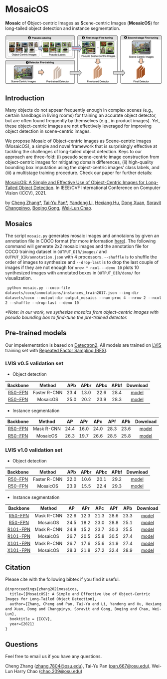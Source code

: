 # MosaicOS
**Mosaic** of **O**bject-centric Images as **S**cene-centric Images (**MosaicOS**) for long-tailed object detection and instance segmentation.

![](image/mosaicos.png)

## Introduction
Many objects do not appear frequently enough in complex scenes (e.g., certain handbags in living rooms) for 
training an accurate object detector, but are often found frequently by themselves (e.g., in product images). 
Yet, these object-centric images are not effectively leveraged for improving object detection in scene-centric 
images. 

We propose Mosaic of Object-centric images as Scene-centric images (MosaicOS), a simple and novel framework that is surprisingly effective at tackling the challenges of long-tailed object detection. Keys to our approach
are three-fold: (i) pseudo scene-centric image construction from object-centric images for mitigating domain differences, (ii) high-quality bounding box imputation using
the object-centric images’ class labels, and (iii) a multistage training procedure. Check our paper for further details:

[MosaicOS: 
A Simple and Effective Use of Object-Centric Images for Long-Tailed Object Detection](https://arxiv.org/abs/2102.08884). In IEEE/CVF International Conference on Computer Vision (ICCV), 2021.

by [Cheng Zhang*](https://czhang0528.github.io/), [Tai-Yu Pan*](https://scholar.google.com/citations?user=c67q8toAAAAJ&hl=en), 
[Yandong Li](https://cold-winter.github.io/), [Hexiang Hu](http://www.hexianghu.com/), [Dong Xuan](https://web.cse.ohio-state.edu/~xuan.3/), 
[Soravit Changpinyo](http://www-scf.usc.edu/~schangpi/), [Boqing Gong](http://boqinggong.info/), [Wei-Lun Chao](https://sites.google.com/view/wei-lun-harry-chao). 


## Mosaics

The script `mosaic.py` generates mosaic images and annotaions by given an annotation file in COCO format (for more information [here](https://cocodataset.org/#format-data)). The following command will generate 2x2 mosaic images and the annotation file for COCO training dataset in `OUTPUT_DIR/images/` and `OUTPUT_DIR/annotation.json` with 4 processors. `--shuffle` is to shuffle the order of images to synthesize and `--drop-last` is to drop the last couple of images if they are not enough for `nrow * ncol`. `--demo 10` plots 10 synthesized images with annotated boxes in `OUTPUT_DIR/demo/` for visualization.
```
 python mosaic.py --coco-file datasets/coco/annotations/instances_train2017.json --img-dir datasets/coco --output-dir output_mosaics --num-proc 4 --nrow 2 --ncol 2 --shuffle --drop-last --demo 10
```
_*Note: In our work, we sythesize mosaics from object-centric images with pseudo bounding box to find-tune the pre-trained detector._


## Pre-trained models

Our impelementation is based on [Detectron2](https://github.com/facebookresearch/detectron2).
All models are trained on [LVIS](https://www.lvisdataset.org/) training set with [Repeated Factor 
Sampling (RFS)](https://arxiv.org/abs/1908.03195). 

### LVIS v0.5 validation set
* Object detection

| Backbone | Method | APb | APbr | APbc | APbf | Download |
| :----: | :----: | :----:|:----: |:----: |:----: |:----: |
|[R50-FPN]() | Faster R-CNN | 23.4 | 13.0 | 22.6 | 28.4 | [model](https://buckeyemailosu-my.sharepoint.com/:u:/g/personal/pan_667_buckeyemail_osu_edu/ES8mmUMhyJ9GkNeDIwNhvB0BV5PYjWIfhtNE06ttws_gog?e=0CHcAO)  |
|[R50-FPN]() | MosaicOS | 25.0 | 20.2 | 23.9 | 28.3 | [model](https://buckeyemailosu-my.sharepoint.com/:u:/g/personal/pan_667_buckeyemail_osu_edu/ERJE9Kh-gBhLhqysyqZbcyQBP9RjPo_oe_gtm8jI5OP8Eg?e=9XP6kH)  |

* Instance segmentation

|Backbone| Method | AP | APr | APc | APf | APb | Download |
| :----:| :----: | :----: |:----: |:----: |:----: |:----: |:----: |
|[R50-FPN](https://github.com/facebookresearch/detectron2/blob/master/configs/LVISv0.5-InstanceSegmentation/mask_rcnn_R_50_FPN_1x.yaml) |Mask R-CNN| 24.4 | 16.0 | 24.0 | 28.3 | 23.6 | [model](https://dl.fbaipublicfiles.com/detectron2/LVISv0.5-InstanceSegmentation/mask_rcnn_R_50_FPN_1x/144219072/model_final_571f7c.pkl)  |
|[R50-FPN](https://github.com/facebookresearch/detectron2/blob/master/configs/LVISv0.5-InstanceSegmentation/mask_rcnn_R_50_FPN_1x.yaml) | MosaicOS | 26.3 | 19.7 | 26.6 | 28.5 | 25.8 | [model](https://buckeyemailosu-my.sharepoint.com/:u:/g/personal/pan_667_buckeyemail_osu_edu/ES5orlT__VlLk1DUdH6K2dABmJF4jIo25b2AbommVTiHrw?e=GexjL5)  |


### LVIS v1.0 validation set

* Object detection

| Backbone | Method | APb | APbr | APbc | APbf | Download |
| :----: | :----: | :----:|:----: |:----: |:----: |:----: |
|[R50-FPN]() | Faster R-CNN | 22.0 | 10.6 | 20.1 | 29.2 | [model](https://buckeyemailosu-my.sharepoint.com/:u:/g/personal/pan_667_buckeyemail_osu_edu/EYQAaDzq5PxNrdN5mvNXIowB-WGFKKtN8LD5mTHn1mxFCg?e=MpozsL)  |
|[R50-FPN]() | MosaicOS | 23.9 | 15.5 | 22.4 | 29.3 | [model](https://buckeyemailosu-my.sharepoint.com/:u:/g/personal/pan_667_buckeyemail_osu_edu/EVbkrKCwxhxJnZYqti2kv9MBl_Mw1FdkiUNlipWCABxOAg?e=DVyDrs)  |

* Instance segmentation

|Backbone| Method | AP | APr | APc | APf | APb | Download |
| :----:| :----: | :----: |:----: |:----: |:----: |:----: |:----: |
|[R50-FPN](https://github.com/facebookresearch/detectron2/blob/master/configs/LVISv1-InstanceSegmentation/mask_rcnn_R_50_FPN_1x.yaml) |Mask R-CNN| 22.6 | 12.3 | 21.3 | 28.6 | 23.3 | [model](https://buckeyemailosu-my.sharepoint.com/:u:/g/personal/pan_667_buckeyemail_osu_edu/EUC2q_cquVxOuTbT0Jhs_jsBI-KWqZBzH65xc7O8TDq0bA?e=7bZudB)  |
|[R50-FPN](https://github.com/facebookresearch/detectron2/blob/master/configs/LVISv1-InstanceSegmentation/mask_rcnn_R_50_FPN_1x.yaml) | MosaicOS | 24.5 | 18.2 | 23.0 | 28.8 | 25.1 | [model](https://buckeyemailosu-my.sharepoint.com/:u:/g/personal/pan_667_buckeyemail_osu_edu/Ebgvod--mcNCtlJd-Zx2fgIBK9DPY0ljV8KAzDGoY0fKCg?e=dePYhu)  |
|[R101-FPN](https://github.com/facebookresearch/detectron2/blob/master/configs/LVISv1-InstanceSegmentation/mask_rcnn_R_101_FPN_1x.yaml) |Mask R-CNN| 24.8 | 15.2 | 23.7 | 30.3 | 25.5 | [model](https://buckeyemailosu-my.sharepoint.com/:u:/g/personal/pan_667_buckeyemail_osu_edu/EcxslJyXWLRFosAWNPVhNnoBI8-A26VwcIlz9g9_LJLPrQ?e=eq9ph1)  |
|[R101-FPN](https://github.com/facebookresearch/detectron2/blob/master/configs/LVISv1-InstanceSegmentation/mask_rcnn_R_101_FPN_1x.yaml) | MosaicOS | 26.7 | 20.5 | 25.8 | 30.5 | 27.4 | [model](https://buckeyemailosu-my.sharepoint.com/:u:/g/personal/pan_667_buckeyemail_osu_edu/ESgvEq70ZcBMpGmxh8dNkzABXdNrubZ4vgLJcAeyNrcFag?e=xpSxYh)  |
|[X101-FPN](https://github.com/facebookresearch/detectron2/blob/master/configs/LVISv1-InstanceSegmentation/mask_rcnn_X_101_32x8d_FPN_1x.yaml) |Mask R-CNN| 26.7 | 17.6 | 25.6 | 31.9 | 27.4 | [model](https://buckeyemailosu-my.sharepoint.com/:u:/g/personal/pan_667_buckeyemail_osu_edu/EbpyIygM7xxMmx3yGsuaGAEBRGnlf4uDim1LmtepiVC_8g?e=M06hb3)  |
|[X101-FPN](https://github.com/facebookresearch/detectron2/blob/master/configs/LVISv1-InstanceSegmentation/mask_rcnn_X_101_32x8d_FPN_1x.yaml) | MosaicOS | 28.3 | 21.8 | 27.2 | 32.4 | 28.9 | [model](https://buckeyemailosu-my.sharepoint.com/:u:/g/personal/pan_667_buckeyemail_osu_edu/EdnZuTTz-BxGn5ZmaXD_5mYB5kfR_VEoQnUr7Sia0G8HqA?e=5povyB)  |

## Citation
Please cite with the following bibtex if you find it useful.
```
@inproceedings{zhang2021mosaicos,
  title={{MosaicOS}: A Simple and Effective Use of Object-Centric Images for Long-Tailed Object Detection},
  author={Zhang, Cheng and Pan, Tai-Yu and Li, Yandong and Hu, Hexiang and Xuan, Dong and Changpinyo, Soravit and Gong, Boqing and Chao, Wei-Lun},
  booktitle = {ICCV},
  year={2021}
}
```

## Questions
Feel free to email us if you have any questions.

Cheng Zhang (zhang.7804@osu.edu), Tai-Yu Pan (pan.667@osu.edu), Wei-Lun Harry Chao (chao.209@osu.edu)
